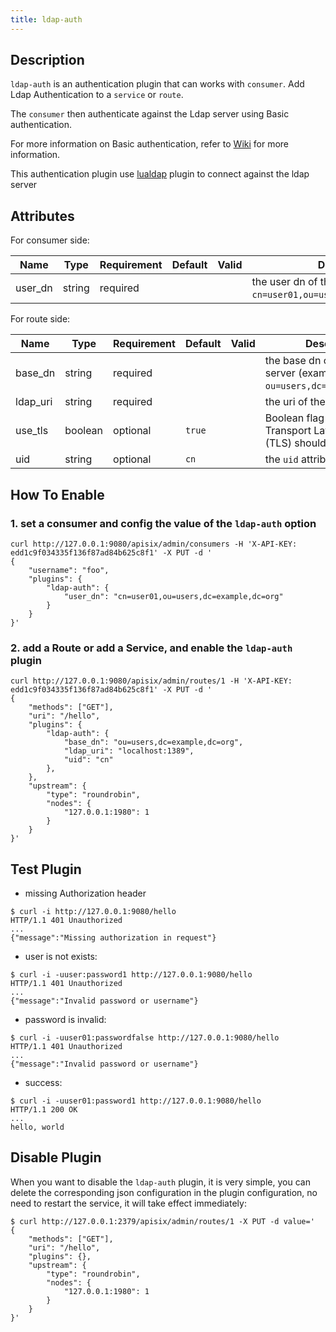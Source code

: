 ```yaml
---
title: ldap-auth
---
```


<!--
#
# Licensed to the Apache Software Foundation (ASF) under one or more
# contributor license agreements.  See the NOTICE file distributed with
# this work for additional information regarding copyright ownership.
# The ASF licenses this file to You under the Apache License, Version 2.0
# (the "License"); you may not use this file except in compliance with
# the License.  You may obtain a copy of the License at
#
#     http://www.apache.org/licenses/LICENSE-2.0
#
# Unless required by applicable law or agreed to in writing, software
# distributed under the License is distributed on an "AS IS" BASIS,
# WITHOUT WARRANTIES OR CONDITIONS OF ANY KIND, either express or implied.
# See the License for the specific language governing permissions and
# limitations under the License.
#
-->

## Description

`ldap-auth` is an authentication plugin that can works with `consumer`. Add Ldap Authentication to a `service` or `route`.

The `consumer` then authenticate against the Ldap server using Basic authentication.

For more information on Basic authentication, refer to [Wiki](https://en.wikipedia.org/wiki/Basic_access_authentication) for more information.

This authentication plugin use [lualdap](https://lualdap.github.io/lualdap/) plugin to connect against the ldap server

## Attributes

For consumer side:

| Name     | Type    | Requirement | Default | Valid | Description |
| -------- | ------- | ----------- | ------- | ----- | ----------- |
| user_dn  | string  | required    |         |       | the user dn of the `ladp` client (example: `cn=user01,ou=users,dc=example,dc=org`)      |

For route side:

| Name     | Type    | Requirement | Default | Valid | Description |
| -------- | ------- | ----------- | ------- | ----- | ----------- |
| base_dn  | string  | required    |         |       | the base dn of the `ldap` server (example : `ou=users,dc=example,dc=org`)                |
| ldap_uri | string  | required    |         |       | the uri of the ldap server                                                               |
| use_tls  | boolean | optional    | `true`  |       | Boolean flag indicating if Transport Layer Security (TLS) should be used.                |
| uid      | string  | optional    | `cn`    |       | the `uid` attribute                                                                      |

## How To Enable

### 1. set a consumer and config the value of the `ldap-auth` option

```shell
curl http://127.0.0.1:9080/apisix/admin/consumers -H 'X-API-KEY: edd1c9f034335f136f87ad84b625c8f1' -X PUT -d '
{
    "username": "foo",
    "plugins": {
        "ldap-auth": {
            "user_dn": "cn=user01,ou=users,dc=example,dc=org"
        }
    }
}'
```

### 2. add a Route or add a Service, and enable the `ldap-auth` plugin

```shell
curl http://127.0.0.1:9080/apisix/admin/routes/1 -H 'X-API-KEY: edd1c9f034335f136f87ad84b625c8f1' -X PUT -d '
{
    "methods": ["GET"],
    "uri": "/hello",
    "plugins": {
        "ldap-auth": {
            "base_dn": "ou=users,dc=example,dc=org",
            "ldap_uri": "localhost:1389",
            "uid": "cn"
        },
    },
    "upstream": {
        "type": "roundrobin",
        "nodes": {
            "127.0.0.1:1980": 1
        }
    }
}'
```

## Test Plugin

- missing Authorization header

```shell
$ curl -i http://127.0.0.1:9080/hello
HTTP/1.1 401 Unauthorized
...
{"message":"Missing authorization in request"}
```

- user is not exists:

```shell
$ curl -i -uuser:password1 http://127.0.0.1:9080/hello
HTTP/1.1 401 Unauthorized
...
{"message":"Invalid password or username"}
```

- password is invalid:

```shell
$ curl -i -uuser01:passwordfalse http://127.0.0.1:9080/hello
HTTP/1.1 401 Unauthorized
...
{"message":"Invalid password or username"}
```

- success:

```shell
$ curl -i -uuser01:password1 http://127.0.0.1:9080/hello
HTTP/1.1 200 OK
...
hello, world
```

## Disable Plugin

When you want to disable the `ldap-auth` plugin, it is very simple,
 you can delete the corresponding json configuration in the plugin configuration,
  no need to restart the service, it will take effect immediately:

```shell
$ curl http://127.0.0.1:2379/apisix/admin/routes/1 -X PUT -d value='
{
    "methods": ["GET"],
    "uri": "/hello",
    "plugins": {},
    "upstream": {
        "type": "roundrobin",
        "nodes": {
            "127.0.0.1:1980": 1
        }
    }
}'
```

